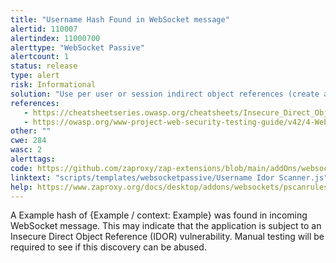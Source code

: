 ```yaml
---
title: "Username Hash Found in WebSocket message"
alertid: 110007
alertindex: 11000700
alerttype: "WebSocket Passive"
alertcount: 1
status: release
type: alert
risk: Informational
solution: "Use per user or session indirect object references (create a temporary mapping at time of use). Or, ensure that each use of a direct object reference is tied to an authorization check to ensure the user is authorized for the requested object."
references:
   - https://cheatsheetseries.owasp.org/cheatsheets/Insecure_Direct_Object_Reference_Prevention_Cheat_Sheet.html
   - https://owasp.org/www-project-web-security-testing-guide/v42/4-Web_Application_Security_Testing/05-Authorization_Testing/04-Testing_for_Insecure_Direct_Object_References
other: ""
cwe: 284
wasc: 2
alerttags: 
code: https://github.com/zaproxy/zap-extensions/blob/main/addOns/websocket/src/main/zapHomeFiles/scripts/templates/websocketpassive/Username%20Idor%20Scanner.js
linktext: "scripts/templates/websocketpassive/Username Idor Scanner.js"
help: https://www.zaproxy.org/docs/desktop/addons/websockets/pscanrules/#id-110007
---
```

A Example hash of {Example / context: Example} was found in incoming WebSocket message. This may indicate that the application is subject to an Insecure Direct Object Reference (IDOR) vulnerability. Manual testing will be required to see if this discovery can be abused.
